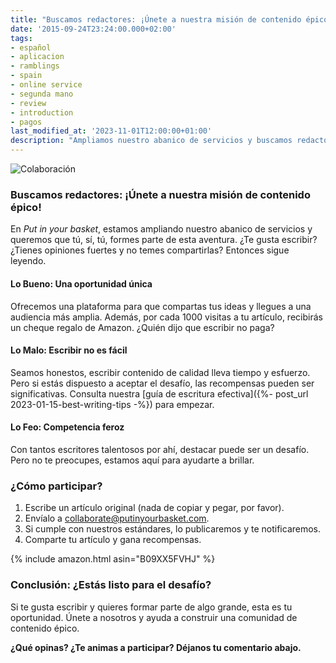 ```yaml
---
title: "Buscamos redactores: ¡Únete a nuestra misión de contenido épico!"
date: '2015-09-24T23:24:00.000+02:00'
tags:
- español
- aplicacion
- ramblings
- spain
- online service
- segunda mano
- review
- introduction
- pagos
last_modified_at: '2023-11-01T12:00:00+01:00'
description: "Ampliamos nuestro abanico de servicios y buscamos redactores apasionados. ¿Te unes a nuestra misión de contenido épico?"
---
```


![Colaboración](https://1.bp.blogspot.com/-IFCRdIcblEw/VgRpkejedsI/AAAAAAAAAp0/ybmB0FwaJYI/s320/blog-image-collaboration_copy%255B1%255D.jpg)

### Buscamos redactores: ¡Únete a nuestra misión de contenido épico!

En *Put in your basket*, estamos ampliando nuestro abanico de servicios y queremos que tú, sí, tú, formes parte de esta aventura. ¿Te gusta escribir? ¿Tienes opiniones fuertes y no temes compartirlas? Entonces sigue leyendo.

#### Lo Bueno: Una oportunidad única

Ofrecemos una plataforma para que compartas tus ideas y llegues a una audiencia más amplia. Además, por cada 1000 visitas a tu artículo, recibirás un cheque regalo de Amazon. ¿Quién dijo que escribir no paga?

#### Lo Malo: Escribir no es fácil

Seamos honestos, escribir contenido de calidad lleva tiempo y esfuerzo. Pero si estás dispuesto a aceptar el desafío, las recompensas pueden ser significativas. Consulta nuestra [guía de escritura efectiva]({%- post_url 2023-01-15-best-writing-tips -%}) para empezar.

#### Lo Feo: Competencia feroz

Con tantos escritores talentosos por ahí, destacar puede ser un desafío. Pero no te preocupes, estamos aquí para ayudarte a brillar.

### ¿Cómo participar?

1. Escribe un artículo original (nada de copiar y pegar, por favor).
2. Envíalo a [collaborate@putinyourbasket.com](mailto:collaborate@putinyourbasket.com).
3. Si cumple con nuestros estándares, lo publicaremos y te notificaremos.
4. Comparte tu artículo y gana recompensas.

{% include amazon.html asin="B09XX5FVHJ" %}

### Conclusión: ¿Estás listo para el desafío?

Si te gusta escribir y quieres formar parte de algo grande, esta es tu oportunidad. Únete a nosotros y ayuda a construir una comunidad de contenido épico.

**¿Qué opinas? ¿Te animas a participar? Déjanos tu comentario abajo.**
